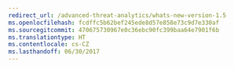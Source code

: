 ```yaml
---
redirect_url: /advanced-threat-analytics/whats-new-version-1.5
ms.openlocfilehash: fcdffc5b62bef245ede8d57e858e73c9d7e330af
ms.sourcegitcommit: 470675730967e0c36ebc90fc399baa64e7901f6b
ms.translationtype: HT
ms.contentlocale: cs-CZ
ms.lasthandoff: 06/30/2017
---
```

